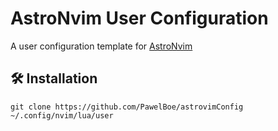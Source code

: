 # AstroNvim User Configuration

A user configuration template for [AstroNvim](https://github.com/AstroNvim/AstroNvim)

## 🛠️ Installation

```shell
git clone https://github.com/PawelBoe/astrovimConfig ~/.config/nvim/lua/user
```
